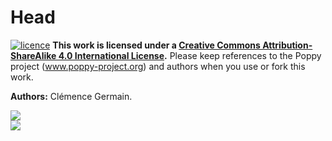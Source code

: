 # Head

[![licence](https://i.creativecommons.org/l/by-sa/4.0/88x31.png)](http://creativecommons.org/licenses/by-sa/4.0/) **This work is licensed under a [Creative Commons Attribution-ShareAlike 4.0 International License](http://creativecommons.org/licenses/by-sa/4.0/).**
Please keep references to the Poppy project (www.poppy-project.org) and authors when you use or fork this work.

**Authors:** Clémence Germain.

<img src="http://campus.lecolededesign.com/uploads/49fe3e.jpg" />
<br />
<img src="http://campus.lecolededesign.com/uploads/9f5985.jpg" />
<br />
